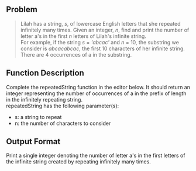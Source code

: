 ## Problem
> Lilah has a string, *s*, of lowercase English letters that she repeated infinitely many times. Given an integer, *n*, find and print the number of letter a's in the first *n* letters of Lilah's infinite string.  
For example, if the string *s* = *'abcac'* and *n* = 10, the substring we consider is *abcacabcac*, the first 10 characters of her infinite string. There are 4 occurrences of a in the substring.

## Function Description

Complete the repeatedString function in the editor below. It should return an integer representing the number of occurrences of a in the prefix of length  in the infinitely repeating string.  
repeatedString has the following parameter(s):  
- s: a string to repeat
- n: the number of characters to consider

## Output Format
Print a single integer denoting the number of letter a's in the first letters of the infinite string created by repeating infinitely many times.